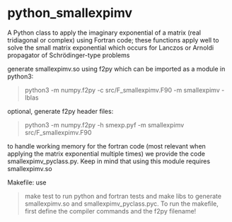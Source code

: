 # python_smallexpimv
A Python class to apply the imaginary exponential of a matrix (real tridiagonal or complex) using Fortran code; these functions apply well to solve the small matrix exponential which occurs for Lanczos or Arnoldi propagator of Schrödinger-type problems 

generate smallexpimv.so using f2py which can be imported as a module in python3:
> python3 -m numpy.f2py -c src/F_smallexpimv.F90 -m smallexpimv -lblas

optional, generate f2py header files:
> python3 -m numpy.f2py -h smexp.pyf -m smallexpimv src/F_smallexpimv.F90

to handle working memory for the fortran code (most relevant when applying the matrix exponential multiple times)
we provide the code smallexpimv_pyclass.py. Keep in mind that using this module requires smallexpimv.so

Makefile: use
> make test
to run python and fortran tests and
> make libs
to generate smallexpimv.so and smallexpimv_pyclass.pyc.
To run the makefile, first define the compiler commands and the f2py filename!
